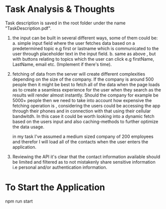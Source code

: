 # Task Analysis & Thoughts

Task description is saved in the root folder under the name "TaskDescription.pdf".

1. the input can be built in several different ways, some of them could be:
   a. simple input field where the user fetches data based on a predetermined topic e.g first or lastname which is communicated to the user through
   placeholder text in the input field.
   b. same as above , but with buttons relating to topics which the user can click e.g firstName, LastName, email etc. (Implement if there's time).

2. fetching of data from the server will create different complexities depending on the size of the company. If the company is around 500 people
   then it might be best to fetch all of the data when the page loads as to create a seamless experience for the user when they search as the results
   will render almost instantly.
   Should the company for example be 5000+ people then we need to take into account how expensive the fetching operation is , considering the users
   could be accessing the app through their phones and in connection with that using their cellular bandwitdh. In this case it could be worth looking
   into a dynamic fetch based on the users input and also caching-methods to further optimize the data usage.

   in my task I've assumed a medium sized company of 200 employees and therefor I will load all of the contacts when the user enters the application.

3. Reviewing the API it's clear that the contact information available should be limited and filtered as to not mistakenly share
   sensitive information i.e personal and/or authentication information.

# To Start the Application

npm run start
